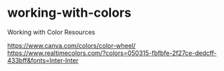 # working-with-colors
Working with Color Resources


https://www.canva.com/colors/color-wheel/
https://www.realtimecolors.com/?colors=050315-fbfbfe-2f27ce-dedcff-433bff&fonts=Inter-Inter
